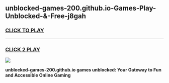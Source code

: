 
## unblocked-games-200.github.io-Games-Play-Unblocked-&-Free-j8gah
<h3>
<a href="https://premium76.site?title=unblocked-games-200.github.io&ref=24A">CLICK TO PLAY</a></h3>
<hr>

<h3>
<a href="https://premium76.site?title=unblocked-games-200.github.io&ref=24A">CLICK 2 PLAY</a>
  
</h3>

<a href="https://premium76.site?title=unblocked-games-200.github.io&ref=24A"><img src="https://clearcache.store/games.png"></a>


**unblocked-games-200.github.io games unblocked: Your Gateway to Fun and Accessible Online Gaming**
